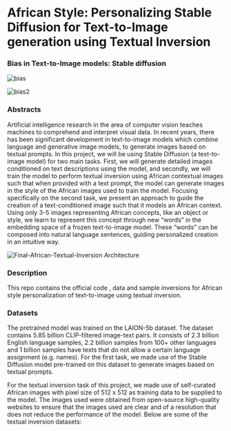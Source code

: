 # African Style: Personalizing Stable Diffusion for Text-to-Image generation using Textual Inversion


### Bias in Text-to-Image models: Stable diffusion

![bias](https://github.com/opeajayi/18655-Project/assets/87567056/e2646966-53e9-40b0-8550-ab81679a3dae)

![bias2](https://github.com/opeajayi/18655-Project/assets/87567056/b2847976-765d-4e36-af01-1f1cbcc0575a)

 



### Abstracts
Artificial intelligence research in the area of computer vision teaches machines to comprehend and interpret visual data. In recent years, there has been significant development in text-to-image models which combine language and generative image models, to generate images based on textual prompts. In this project, we will be using Stable Diffusion (a text-to-image model) for two main tasks. First, we will generate detailed images conditioned on text descriptions using the model, and secondly, we will train the model to perform textual inversion using African contextual images such that when provided with a text prompt, the model can generate images in the style of the African images used to train the model. Focusing specifically on the second task, we present an approach to guide the creation of a text-conditioned image such that it models an African context. Using only 3-5 images representing African concepts, like an object or style, we learn to represent this concept through new “words” in the embedding space of a frozen text-to-image model. These “words” can be composed into natural language sentences, guiding personalized creation in an intuitive way.

![Final-African-Textual-Inversion Architecture](https://github.com/opeajayi/18655-Project/assets/87567056/532778cc-dec6-44c0-a706-ad246d2eb7ba)

### Description
This repo contains the official code , data and sample inversions for African style personalization of text-to-image  using textual inversion.

### Datasets
The pretrained model was trained on the LAION-5b dataset. The dataset contains 5.85 billion CLIP-filtered image-text pairs. It consists of 2.3 billion English language samples, 2.2 billion samples from 100+ other languages and 1 billion samples have texts that do not allow a certain language assignment (e.g. names). For the first task, we made use of the Stable Diffusion model pre-trained on this dataset to generate images based on textual prompts. 

For the textual inversion task of this project, we made use of self-curated African images with pixel size of 512 x 512 as training data to be supplied to the model. The images used were obtained from open-source high-quality websites to ensure that the images used are clear and of a resolution that does not reduce the performance of the model. Below are some of the textual inversion datasets: 
